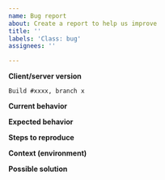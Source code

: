 ```yaml
---
name: Bug report
about: Create a report to help us improve
title: ''
labels: 'Class: bug'
assignees: ''

---
```


<!--- Provide a general summary of the issue in the Title above -->

<!--- Try to meticulously explain issue that you experience -->
<!--- it will be very helpful for reviewers and developers -->

<!--- No concrete information or failure to comply with template, can lead to issue being solved longer or to its closure. -->

**Client/server version**
<!-- Replace 'x' with proper data; e.g. #1271, branch release -->
`Build #xxxx, branch x`


**Current behavior**
<!--- Tell us what happens currently -->

**Expected behavior**
<!--- Tell us what should happen -->

**Steps to reproduce**
<!--- Provide a link to a live example or an unambiguous set of steps to -->
<!--- reproduce this bug. Include code to reproduce, if relevant -->

**Context (environment)**
<!--- How has this issue affected you? What are you trying to accomplish? -->
<!--- Providing context helps us come up with a solution that is most useful in the real world -->

**Possible solution**
<!--- Not obligatory, but suggest a fix/reason for the bug -->
